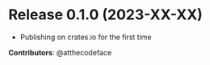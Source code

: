 # Release 0.1.0 (2023-XX-XX)

- Publishing on crates.io for the first time

**Contributors**: @atthecodeface


